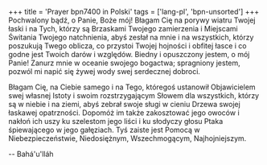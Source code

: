 +++
title = 'Prayer bpn7400 in Polski'
tags = ['lang-pl', 'bpn-unsorted']
+++
Pochwalony bądź, o Panie, Boże mój! Błagam Cię na porywy wiatru Twojej łaski i na Tych, którzy są Brzaskami Twojego zamierzenia i Miejscami Świtania Twojego natchnienia, abyś zesłał na mnie i na wszystkich, którzy poszukują Twego oblicza, co przystoi Twojej hojności i obfitej łasce i co godne jest Twoich darów i względów. Biedny i opuszczony jestem, o mój Panie! Zanurz mnie w oceanie swojego bogactwa; spragniony jestem, pozwól mi napić się żywej wody swej serdecznej dobroci.
    
Błagam Cię, na Ciebie samego i na Tego, któregoś ustanowił Objawicielem swej własnej Istoty i swoim rozstrzygającym Słowem dla wszystkich, którzy są w niebie i na ziemi, abyś zebrał swoje sługi w cieniu Drzewa swojej łaskawej opatrzności. Dopomóż im także zakosztować jego owoców i nakłoń ich uszy ku szelestom jego liści i ku słodyczy głosu Ptaka śpiewającego w jego gałęziach. Tyś zaiste jest Pomocą w Niebezpieczeństwie, Niedosiężnym, Wszechmogącym, Najhojniejszym.

-- Bahá'u'lláh
